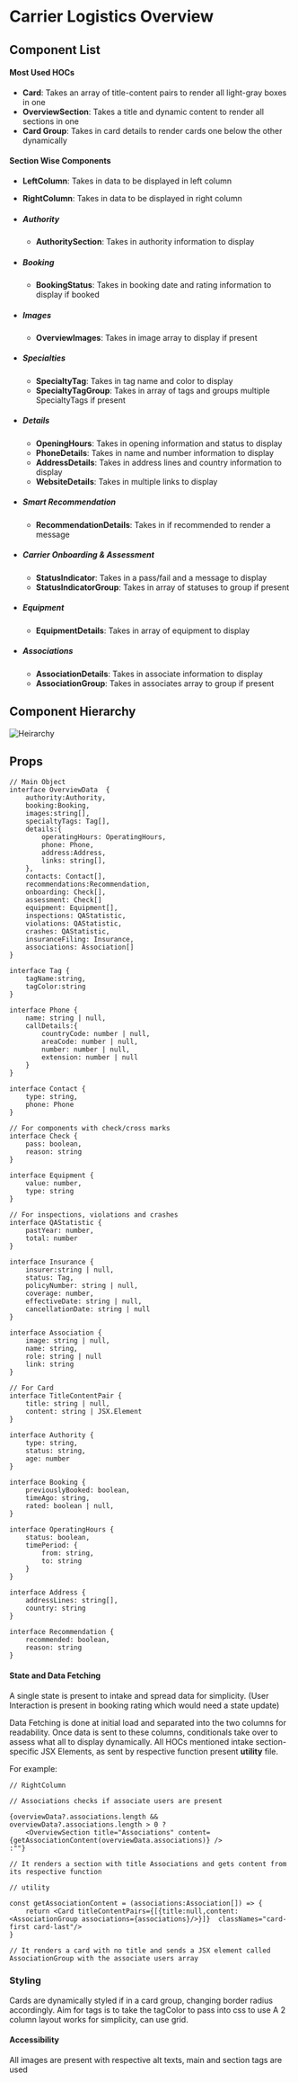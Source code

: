 # Carrier Logistics Overview

## Component List

#### Most Used HOCs

- **Card**: Takes an array of title-content pairs to render all light-gray boxes in one
- **OverviewSection**: Takes a title and dynamic content to render all sections in one
- **Card Group**: Takes in card details to render cards one below the other dynamically

#### Section Wise Components


- **LeftColumn**: Takes in data to be displayed in left column
- **RightColumn**: Takes in data to be displayed in right column
- ##### *Authority*
    - **AuthoritySection**: Takes in authority information to display

- ##### *Booking*
    - **BookingStatus**:  Takes in booking date and rating information to display if booked

- ##### *Images*
    - **OverviewImages**:  Takes in image array to display if present

- ##### *Specialties*
    - **SpecialtyTag**: Takes in tag name and color to display
    - **SpecialtyTagGroup**: Takes in array of tags and groups multiple SpecialtyTags if present

- ##### *Details*
    - **OpeningHours**:  Takes in opening information and status to display
    - **PhoneDetails**:  Takes in name and number information to display
    - **AddressDetails**:  Takes in address lines and country information to display
    - **WebsiteDetails**:  Takes in multiple links to display

- ##### *Smart Recommendation*
    - **RecommendationDetails**: Takes in if recommended to render a message

- ##### *Carrier Onboarding & Assessment*
    - **StatusIndicator**: Takes in a pass/fail and a message to display
    - **StatusIndicatorGroup**: Takes in array of statuses to group if present

- ##### *Equipment*
    - **EquipmentDetails**: Takes in array of equipment to display


- ##### *Associations*
    - **AssociationDetails**: Takes in associate information to display
    - **AssociationGroup**: Takes in associates array to group if present 


## Component Hierarchy

![Heirarchy](Heirarchy.png)

## Props

```
// Main Object
interface OverviewData  {
    authority:Authority,
    booking:Booking,
    images:string[],
    specialtyTags: Tag[],
    details:{
        operatingHours: OperatingHours,
        phone: Phone,
        address:Address,
        links: string[],
    },
    contacts: Contact[],
    recommendations:Recommendation,
    onboarding: Check[],
    assessment: Check[]
    equipment: Equipment[],
    inspections: QAStatistic,
    violations: QAStatistic,
    crashes: QAStatistic,
    insuranceFiling: Insurance,
    associations: Association[]
}

interface Tag {
    tagName:string,
    tagColor:string
}

interface Phone {
    name: string | null,
    callDetails:{
        countryCode: number | null,
        areaCode: number | null,
        number: number | null,
        extension: number | null
    }
}

interface Contact {
    type: string,
    phone: Phone
}

// For components with check/cross marks
interface Check {
    pass: boolean,
    reason: string
}

interface Equipment {
    value: number,
    type: string
}

// For inspections, violations and crashes
interface QAStatistic {
    pastYear: number,
    total: number
}

interface Insurance {
    insurer:string | null,
    status: Tag,
    policyNumber: string | null,
    coverage: number,
    effectiveDate: string | null,
    cancellationDate: string | null
}

interface Association {
    image: string | null,
    name: string,
    role: string | null
    link: string
}

// For Card
interface TitleContentPair {
    title: string | null,
    content: string | JSX.Element
}

interface Authority {
    type: string,
    status: string,
    age: number
}

interface Booking {
    previouslyBooked: boolean,
    timeAgo: string,
    rated: boolean | null,
}

interface OperatingHours {
    status: boolean,
    timePeriod: {
        from: string,
        to: string
    }
}

interface Address {
    addressLines: string[],
    country: string
}

interface Recommendation {
    recommended: boolean,
    reason: string    
}

```

#### State and Data Fetching

A single state is present to intake and spread data for simplicity. (User Interaction is present in booking rating which would need a state update) 

Data Fetching is done at initial load and separated into the two columns for readability. Once data is sent to these columns, conditionals take over to assess what all to display dynamically. All HOCs mentioned intake section-specific JSX Elements, as sent by respective function present **utility** file.

For example:

```
// RightColumn

// Associations checks if associate users are present

{overviewData?.associations.length && overviewData?.associations.length > 0 ?
    <OverviewSection title="Associations" content={getAssociationContent(overviewData.associations)} />
:""}

// It renders a section with title Associations and gets content from its respective function 

```

```
// utility

const getAssociationContent = (associations:Association[]) => {
    return <Card titleContentPairs={[{title:null,content:<AssociationGroup associations={associations}/>}]}  classNames="card-first card-last"/>
}

// It renders a card with no title and sends a JSX element called AssociationGroup with the associate users array

```

### Styling

Cards are dynamically styled if in a card group, changing border radius accordingly.
Aim for tags is to take the tagColor to pass into css to use
A 2 column layout works for simplicity, can use grid.

#### Accessibility

All images are present with respective alt texts, main and section tags are used 